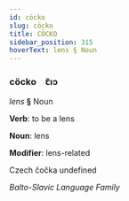 ```yaml
---
id: cöcko
slug: cöcko
title: CÖCKO
sidebar_position: 315
hoverText: lens § Noun
---
```


### cöcko&emsp;<span kind="abugida">ꞇ̄ıɔ</span>

*lens* **§** Noun

**Verb**: to be a lens

**Noun**: lens

**Modifier**: lens-related

Czech čočka undefined

*Balto-Slavic Language Family*